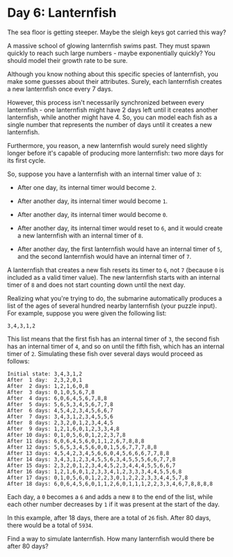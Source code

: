 # Day 6: Lanternfish

The sea floor is getting steeper. Maybe the sleigh keys got carried this way?

A massive school of glowing lanternfish swims past. They must spawn quickly to
reach such large numbers - maybe exponentially quickly? You should model their
growth rate to be sure.

Although you know nothing about this specific species of lanternfish, you make
some guesses about their attributes. Surely, each lanternfish creates a new
lanternfish once every 7 days.

However, this process isn't necessarily synchronized between every lanternfish -
one lanternfish might have 2 days left until it creates another lanternfish,
while another might have 4. So, you can model each fish as a single number that
represents the number of days until it creates a new lanternfish.

Furthermore, you reason, a new lanternfish would surely need slightly longer
before it's capable of producing more lanternfish: two more days for its first
cycle.

So, suppose you have a lanternfish with an internal timer value of `3`:

- After one day, its internal timer would become `2`.

- After another day, its internal timer would become `1`.

- After another day, its internal timer would become `0`.

- After another day, its internal timer would reset to `6`, and it would create
  a new lanternfish with an internal timer of `8`.

- After another day, the first lanternfish would have an internal timer of `5`,
  and the second lanternfish would have an internal timer of `7`.

A lanternfish that creates a new fish resets its timer to `6`, not `7` (because
`0` is included as a valid timer value). The new lanternfish starts with an
internal timer of `8` and does not start counting down until the next day.

Realizing what you're trying to do, the submarine automatically produces a list
of the ages of several hundred nearby lanternfish (your puzzle input). For
example, suppose you were given the following list:

```
3,4,3,1,2
```

This list means that the first fish has an internal timer of `3`, the second
fish has an internal timer of `4`, and so on until the fifth fish, which has an
internal timer of `2`. Simulating these fish over several days would proceed as
follows:

```
Initial state: 3,4,3,1,2
After  1 day:  2,3,2,0,1
After  2 days: 1,2,1,6,0,8
After  3 days: 0,1,0,5,6,7,8
After  4 days: 6,0,6,4,5,6,7,8,8
After  5 days: 5,6,5,3,4,5,6,7,7,8
After  6 days: 4,5,4,2,3,4,5,6,6,7
After  7 days: 3,4,3,1,2,3,4,5,5,6
After  8 days: 2,3,2,0,1,2,3,4,4,5
After  9 days: 1,2,1,6,0,1,2,3,3,4,8
After 10 days: 0,1,0,5,6,0,1,2,2,3,7,8
After 11 days: 6,0,6,4,5,6,0,1,1,2,6,7,8,8,8
After 12 days: 5,6,5,3,4,5,6,0,0,1,5,6,7,7,7,8,8
After 13 days: 4,5,4,2,3,4,5,6,6,0,4,5,6,6,6,7,7,8,8
After 14 days: 3,4,3,1,2,3,4,5,5,6,3,4,5,5,5,6,6,7,7,8
After 15 days: 2,3,2,0,1,2,3,4,4,5,2,3,4,4,4,5,5,6,6,7
After 16 days: 1,2,1,6,0,1,2,3,3,4,1,2,3,3,3,4,4,5,5,6,8
After 17 days: 0,1,0,5,6,0,1,2,2,3,0,1,2,2,2,3,3,4,4,5,7,8
After 18 days: 6,0,6,4,5,6,0,1,1,2,6,0,1,1,1,2,2,3,3,4,6,7,8,8,8,8
```

Each day, a `0` becomes a `6` and adds a new `8` to the end of the list, while
each other number decreases by `1` if it was present at the start of the day.

In this example, after 18 days, there are a total of `26` fish. After 80 days,
there would be a total of `5934`.

Find a way to simulate lanternfish. How many lanternfish would there be after 80
days?
